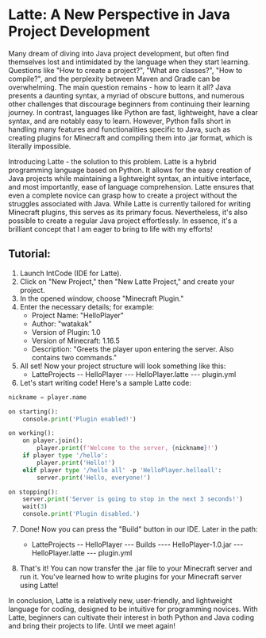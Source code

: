 # Latte: A New Perspective in Java Project Development

Many dream of diving into Java project development, but often find themselves lost and intimidated by the language when they start learning. Questions like "How to create a project?", "What are classes?", "How to compile?", and the perplexity between Maven and Gradle can be overwhelming. The main question remains - how to learn it all? Java presents a daunting syntax, a myriad of obscure buttons, and numerous other challenges that discourage beginners from continuing their learning journey. In contrast, languages like Python are fast, lightweight, have a clear syntax, and are notably easy to learn. However, Python falls short in handling many features and functionalities specific to Java, such as creating plugins for Minecraft and compiling them into .jar format, which is literally impossible.

Introducing Latte - the solution to this problem. Latte is a hybrid programming language based on Python. It allows for the easy creation of Java projects while maintaining a lightweight syntax, an intuitive interface, and most importantly, ease of language comprehension. Latte ensures that even a complete novice can grasp how to create a project without the struggles associated with Java. While Latte is currently tailored for writing Minecraft plugins, this serves as its primary focus. Nevertheless, it's also possible to create a regular Java project effortlessly. In essence, it's a brilliant concept that I am eager to bring to life with my efforts!

## Tutorial:

1. Launch IntCode (IDE for Latte).
2. Click on "New Project," then "New Latte Project," and create your project.
3. In the opened window, choose "Minecraft Plugin."
4. Enter the necessary details; for example:
   - Project Name: "HelloPlayer"
   - Author: "watakak"
   - Version of Plugin: 1.0
   - Version of Minecraft: 1.16.5
   - Description: "Greets the player upon entering the server. Also contains two commands."
5. All set! Now your project structure will look something like this:
   - LatteProjects
     -- HelloPlayer
       --- HelloPlayer.latte
       --- plugin.yml
6. Let's start writing code! Here's a sample Latte code:

```python
nickname = player.name

on starting():
    console.print('Plugin enabled!')

on working():
    on player.join():
        player.print(f'Welcome to the server, {nickname}!')
    if player type '/hello':
        player.print('Hello!')
    elif player type '/hello all' -p 'HelloPlayer.helloall':
        server.print('Hello, everyone!')

on stopping():
    server.print('Server is going to stop in the next 3 seconds!')
    wait(3)
    console.print('Plugin disabled.')
```

7. Done! Now you can press the "Build" button in our IDE.
   Later in the path:
   - LatteProjects
     -- HelloPlayer
       --- Builds
         ---- HelloPlayer-1.0.jar
       --- HelloPlayer.latte
       --- plugin.yml

8. That's it! You can now transfer the .jar file to your Minecraft server and run it. You've learned how to write plugins for your Minecraft server using Latte!

In conclusion, Latte is a relatively new, user-friendly, and lightweight language for coding, designed to be intuitive for programming novices. With Latte, beginners can cultivate their interest in both Python and Java coding and bring their projects to life. Until we meet again!
